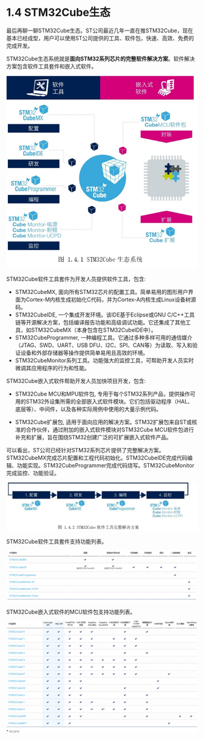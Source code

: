 # 1.4 STM32Cube生态

最后再聊一聊STM32Cube生态。ST公司最近几年一直在推STM32Cube，现在基本已经成型，用户可以使用ST公司提供的工具、软件包，快速、高效、免费的完成开发。

STM32Cube生态系统就是**面向STM32系列芯片的完整软件解决方案**。软件解决方案包含软件工具套件和嵌入式软件。

![](100ASK_STM32MP157_M4_UserMnual_V1.1.1_image4.png)

STM32Cube软件工具套件为开发人员提供软件工具，包含:

* STM32CubeMX,
面向所有STM32芯片的配置工具。简单易用的图形用户界面为Cortex-M内核生成初始化C代码，并为Cortex-A内核生成Linux设备树源码。
* STM32CubeIDE, 一个集成开发环境。该IDE基于Eclipse或GNU
C/C++工具链等开源解决方案，包括编译报告功能和高级调试功能。它还集成了其他工具，如STM32CubeMX（本身包含在STM32CubeIDE中）。
* STM32CubeProgrammer,
一种编程工具。它通过多种多样可用的通信媒介（JTAG、SWD、UART、USB
DFU、I2C、SPI、CAN等）为读取、写入和验证设备和外部存储器等操作提供简单易用且高效的环境。
* STM32CubeMonitor系列工具。功能强大的监控工具，可帮助开发人员实时微调其应用程序的行为和性能。

STM32Cube嵌入式软件帮助开发人员加快项目开发，包含:

* STM32Cube MCU和MPU软件包,
专用于每个STM32系列产品，提供操作可用的STM32外设集所需的全部嵌入式软件模块。它们包括驱动程序（HAL、底层等）、中间件，以及各种实际用例中使用的大量示例代码。

* STM32Cube扩展包,
适用于面向应用的解决方案。STM32扩展包来自ST或核准的合作伙伴，通过附加的嵌入式软件模块对STM32Cube
MCU软件包进行补充和扩展，旨在围绕STM32创建广泛的可扩展嵌入式软件产品。

可以看出，ST公司已经针对STM32系列芯片提供了完整解决方案。STM32CubeMX完成芯片配置和工程代码初始化。STM32CubeIDE完成代码编辑、功能实现。STM32CubeProgrammer完成代码烧写。STM32CubeMonitor完成监控、功能验证。

![](100ASK_STM32MP157_M4_UserMnual_V1.1.1_image5.png)

STM32Cube软件工具套件支持功能列表。

![](100ASK_STM32MP157_M4_UserMnual_V1.1.1_image6.png)

STM32Cube嵌入式软件的MCU软件包支持功能列表。

![](100ASK_STM32MP157_M4_UserMnual_V1.1.1_image7.png)

